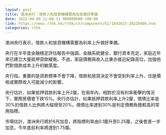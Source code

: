 ```yaml
---
layout: post
title: 澳洲央行：貸款人和放貸機構需為加息做好準備
date: 2022-04-08 11:08:11.000000000 +08:00
link: https://news.rthk.hk/rthk/ch/component/k2/1643023-20220408.htm
categories: rthk
---
```


澳洲央行表示，借款人和放貸機構需要為利率上升做好準備。

央行在半年度金融穩定評估報告中強調，金融系統健全，銀行資本充足，家庭近年來已建立大量抵押貸款緩衝。不過，家庭債務與收入比重亦接近紀錄高位，加強他們對借款成本上升的敏感度。

央行指，重要的是貸款標準不會下降，借款和放貸決定不會受到利率上升、住屋價格或實際收入可能減少的影響。

央行估計，如果抵押貸款利率上升2厘，在兩年內，相對於沒有利率衝擊的情況下，實際房價會下跌15%。央行亦估計，如果抵押貸款利率上升2厘，償債比率逾30%的借款人比例將大幅增至20%。償債比率達到30%是判定債務負擔較高的常用指標。

市場估計，澳洲央行將於6月加息，將指標利率由0.1厘升至0.25厘，之後會進一步加息，今年底前利率將達到1.75厘。
